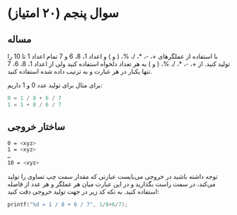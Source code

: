 # سوال پنجم (۲۰ امتیاز)

## مساله

با استفاده از عملگرهای +، -، *، /، %، ( و ) و اعداد 1، 8، 6 و 7 تمام اعداد 1 تا 10 را توليد كنيد.
از +، -، *، /، %، ( و ) به هر تعداد دلخواه استفاده كنيد ولی از اعداد 1، 8، 6، 7 تنها يكبار در هر عبارت و به ترتيب داده شده استفاده كنيد.

برای مثال برای توليد عدد 0 و 1 داريم:

```c
0 = 1 / 8 + 6 / 7
1 = 1 + 8 / 6 / 7
```

## ساختار خروجی

```sh
0 = <xyz>
1 = <xyz>
…
10 = <xyz>
```

توجه داشته باشید در خروجی می‌بایست عبارتی که مقدار سمت چپ‌ تساوی را تولید می‌کند، در سمت راست بگذارید و در این عبارت میان هر عملگر و هر عدد از فاصله استفاده کنید. به تکه کد زیر در جهت تولید خروجی دقت کنید:

```c
printf("%d = 1 / 8 + 6 / 7", 1/8+6/7);
```
